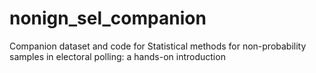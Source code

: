 # nonign_sel_companion
Companion dataset and code for Statistical methods for non-probability samples in electoral polling: a hands-on introduction
